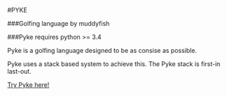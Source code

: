 #PYKE

###Golfing language by muddyfish

###Pyke requires python >= 3.4

Pyke is a golfing language designed to be as consise as possible.

Pyke uses a stack based system to achieve this. The Pyke stack is first-in last-out.



[Try Pyke here!](http://pyke.catbus.co.uk/)